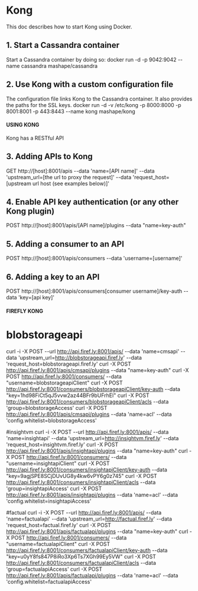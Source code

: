 # Kong
This doc describes how to start Kong using Docker.

## 1. Start a Cassandra container

Start a Cassandra container by doing so:
docker run -d -p 9042:9042 --name cassandra mashape/cassandra

## 2. Use Kong with a custom configuration file
The configuration file links Kong to the Cassandra container. It also provides the paths for the SSL keys.
docker run -d -v /etc/kong -p 8000:8000 -p 8001:8001 -p 443:8443 --name kong mashape/kong

#### USING KONG ####
Kong has a RESTful API

## 3. Adding APIs to Kong
GET http://[host]:8001/apis --data 'name=[API name]' --data 'upstream_url=[the url to proxy the request]' --data 'request_host=[upstream url host (see examples below)]'

## 4. Enable API key authentication (or any other Kong plugin)
POST http://[host]:8001/apis/[API name]/plugins --data "name=key-auth"

## 5. Adding a consumer to an API
POST http://[host]:8001/apis/consumers --data 'username=[username]'

## 6. Adding a key to an API
POST http://[host]:8001/apis/consumers[consumer username]/key-auth --data 'key=[api key]'

#### FIREFLY KONG ####

# blobstorageapi
curl -i -X POST --url http://api.firef.ly:8001/apis/ --data 'name=cmsapi' --data 'upstream_url=http://blobstorageapi.firef.ly' --data 'request_host=blobstorageapi.firef.ly'
curl -X POST http://api.firef.ly:8001/apis/cmsapi/plugins --data "name=key-auth"
curl -X POST http://api.firef.ly:8001/consumers/ --data "username=blobstorageapiClient"
curl -X POST http://api.firef.ly:8001/consumers/blobstorageapiClient/key-auth --data "key=1hd98FiCt5qJ5vvw2az44BFr9bUFrhEl"
curl -X POST http://api.firef.ly:8001/consumers/blobstorageapiClient/acls --data 'group=blobstorageAccess'
curl -X POST http://api.firef.ly:8001/apis/cmsapi/plugins --data 'name=acl' --data 'config.whitelist=blobstorageAccess'

#insightvm
curl -i -X POST --url http://api.firef.ly:8001/apis/ --data 'name=insightapi' --data 'upstream_url=http://insightvm.firef.ly' --data 'request_host=insightvm.firef.ly'
curl -X POST http://api.firef.ly:8001/apis/insightapi/plugins --data "name=key-auth"
curl -X POST http://api.firef.ly:8001/consumers/ --data "username=insightapiClient"
curl -X POST http://api.firef.ly:8001/consumers/insightapiClient/key-auth --data "key=9agjSPE8SCjDUvUG8y4kw6vPY6g0z745"
curl -X POST http://api.firef.ly:8001/consumers/insightapiClient/acls --data 'group=insightapiAccess'
curl -X POST http://api.firef.ly:8001/apis/insightapi/plugins --data 'name=acl' --data 'config.whitelist=insightapiAccess'

#factual
curl -i -X POST --url http://api.firef.ly:8001/apis/ --data 'name=factualapi' --data 'upstream_url=http://factual.firef.ly' --data 'request_host=factual.firef.ly'
curl -X POST http://api.firef.ly:8001/apis/factualapi/plugins --data "name=key-auth"
curl -X POST http://api.firef.ly:8001/consumers/ --data "username=factualapiClient"
curl -X POST http://api.firef.ly:8001/consumers/factualapiClient/key-auth --data "key=u0yY8fs847P8iRo3Xp6Ts7XGh99Ey5VW"
curl -X POST http://api.firef.ly:8001/consumers/factualapiClient/acls --data 'group=factualapiAccess'
curl -X POST http://api.firef.ly:8001/apis/factualapi/plugins --data 'name=acl' --data 'config.whitelist=factualapiAccess'
